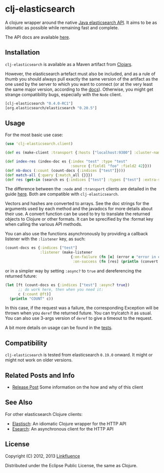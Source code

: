 # clj-elasticsearch

A clojure wrapper around the native [Java elasticsearch API](http://www.elasticsearch.org/guide/reference/java-api/). It aims to be as idiomatic as possible while remaining fast and complete.

The API docs are available [here](http://ngrunwald.github.com/clj-elasticsearch).

## Installation

`clj-elasticsearch` is available as a Maven artifact from [Clojars](http://clojars.org/clj-elasticsearch).

However, the elasticsearch artefact must also be included, and as a rule of thumb you should always pull exactly the same version of the artifact as the one used by the server to which you want to connect (or at the very least the same major version, according to the [docs](http://www.elasticsearch.org/guide/reference/java-api/client.html)). Otherwise, you might get strange compatibility bugs, especially with the `Node` client.

```clojure
[clj-elasticsearch "0.4.0-RC1"]
[org.elasticsearch/elasticsearch "0.20.5"]
```

## Usage

For the most basic use case:

```clojure
(use 'clj-elasticsearch.client)

(def es (make-client :transport {:hosts ["localhost:9300"] :cluster-name "elasticsearch"}))

(def index-res (index-doc es {:index "test" :type "test"
                              :source {:field1 "foo" :field2 42}}))
(def nb-docs (:count (count-docs {:indices ["test"]})))
(def match-all {:query {:match_all {}}})
(def res (get-in (search es {:indices ["test"] :types ["test"] :extra-source match-all}) [:hits :hits]))
```

The difference between the `:node` and `:transport` clients are detailed in the guide [here](http://www.elasticsearch.org/guide/reference/java-api/client.html). Both are compatible with `clj-elasticsearch`.

Vectors and hashes are converted to arrays. See the doc strings for the arguments used by each method and the javadocs for more details about their use. A convert function can be used to try to translate the returned objects to Clojure or other formats. It can be sprecified by the :format key when calling the various API methods.

You can also use the functions asynchronously by providing a callback listener with the `:listener` key, as such:

```clojure
(count-docs es {:indices ["test"]
                :listener (make-listener
                              {:on-failure (fn [e] (error e "error in es listener"))
                               :on-success (fn [res] (println (convert res :clj)))})})
```
or in a simpler way by setting `:async?` to `true` and dereferencing the returned future:

```clojure
(let [ft (count-docs es {:indices ["test"] :async? true})
      ;; do work here, then when you need it:
      c (:count @ft)]
  (println "COUNT" c))
```
In this case, if the request was a failure, the corresponding Exception will be thrown when you `deref` the returned future. You can try/catch it as usual. You can also use 3-args version of `deref` to give a timeout to the request.

A bit more details on usage can be found in the [tests](https://github.com/ngrunwald/clj-elasticsearch/blob/master/test/clj_elasticsearch/test/client.clj).

## Compatibility

`clj-elasticsearch` is tested from elasticsearch `0.19.0` onward. It might or might not work on older versions.

## Related Posts and Info

* [Release Post](http://theblankscreen.net/blog/2013/02/22/first-public-release-of-clj-elasticsearch/) Some information on the how and why of this client

## See Also

For other elasticsearch Clojure clients:

* [Elastisch](https://github.com/clojurewerkz/elastisch): An idiomatic Clojure wrapper for the HTTP API
* [Esearch](https://github.com/mpenet/clj-esearch): An asynchronous client for the HTTP API

## License

Copyright (C) 2012, 2013 [Linkfluence](http://us.linkfluence.net)

Distributed under the Eclipse Public License, the same as Clojure.
